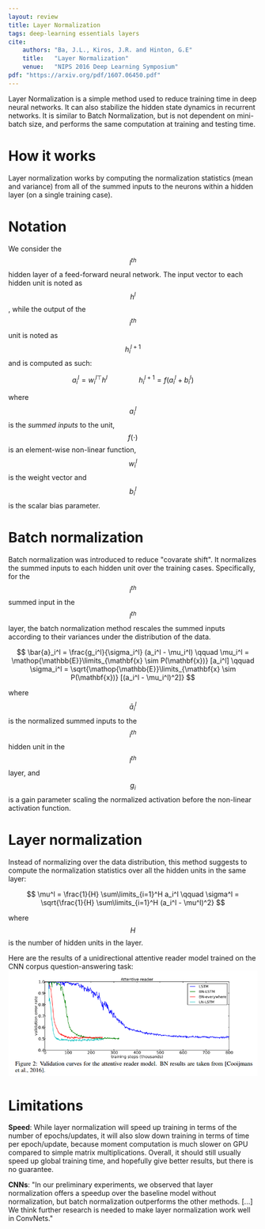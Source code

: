 ```yaml
---
layout: review
title: Layer Normalization
tags: deep-learning essentials layers
cite:
    authors: "Ba, J.L., Kiros, J.R. and Hinton, G.E"
    title:   "Layer Normalization"
    venue:   "NIPS 2016 Deep Learning Symposium"
pdf: "https://arxiv.org/pdf/1607.06450.pdf"
---
```


Layer Normalization is a simple method used to reduce training time in deep neural networks. It can also stabilize the hidden state dynamics in recurrent networks. It is similar to Batch Normalization, but is not dependent on mini-batch size, and performs the same computation at training and testing time.


# How it works
Layer normalization works by computing the normalization statistics (mean and variance) from all of the summed inputs to the neurons within a hidden layer (on a single training case).

# Notation

We consider the $$l^{th}$$ hidden layer of a feed-forward neural network. The input vector to each hidden unit is noted as $$h^l$$, while the output of the $$i^{th}$$ unit is noted as $$h_i^{l+1}$$ and is computed as such:

$$ a_i^l = {w_i^l}^{\top} h^l  \qquad \qquad  h_i^{l+1} = f(a_i^l + b_i^l) $$

where $$a_i^l$$ is the *summed inputs* to the unit, $$f(\cdot)$$ is an element-wise non-linear function, $$w_i^l$$ is the weight vector and $$b_i^l$$ is the scalar bias parameter.

# Batch normalization

Batch normalization was introduced to reduce "covarate shift". It normalizes the summed inputs to each hidden unit over the training cases. Specifically, for the $$i^{th}$$ summed input in the $$l^{th}$$ layer, the batch normalization method rescales the summed inputs according to their variances under the distribution of the data.

$$ \bar{a}_i^l = \frac{g_i^l}{\sigma_i^l} (a_i^l - \mu_i^l)  \qquad 
	\mu_i^l = \mathop{\mathbb{E}}\limits_{\mathbf{x} \sim P(\mathbf{x})} [a_i^l]  \qquad 
	\sigma_i^l = \sqrt{\mathop{\mathbb{E}}\limits_{\mathbf{x} \sim P(\mathbf{x})} [(a_i^l - \mu_i^l)^2]} $$

where $$\bar{a}_i^l$$ is the normalized summed inputs to the $$i^{th}$$ hidden unit in the $$l^{th}$$ layer, and $$g_i$$ is a gain parameter scaling the normalized activation before the non-linear activation function.

# Layer normalization

Instead of normalizing over the data distribution, this method suggests to compute the normalization statistics over all the hidden units in the same layer:

$$ \mu^l = \frac{1}{H} \sum\limits_{i=1}^H a_i^l  \qquad  \sigma^l = \sqrt{\frac{1}{H} \sum\limits_{i=1}^H (a_i^l - \mu^l)^2} $$

where $$H$$ is the number of hidden units in the layer.

Here are the results of a unidirectional attentive reader model trained on the CNN corpus question-answering task: 
![](/deep-learning/images/layer-normalization/layer_norm_fig2.png)


# Limitations
**Speed**: While layer normalization will speed up training in terms of the number of epochs/updates, it will also slow down training in terms of time per epoch/update, because moment computation is much slower on GPU compared to simple matrix multiplications. Overall, it should still usually speed up global training time, and hopefully give better results, but there is no guarantee.

**CNNs**: "In our preliminary experiments, we observed that layer normalization offers a speedup over the baseline model without normalization, but batch normalization outperforms the other methods. [...] We think further research is needed to make layer normalization work well in ConvNets."